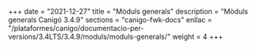 +++
date        = "2021-12-27"
title       = "Mòduls generals"
description = "Mòduls generals Canigó 3.4.9"
sections    = "canigo-fwk-docs"
enllac		= "/plataformes/canigo/documentacio-per-versions/3.4LTS/3.4.9/moduls/moduls-generals/"
weight		= 4
+++
